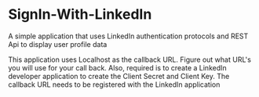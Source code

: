 # SignIn-With-LinkedIn
A simple application that uses LinkedIn authentication protocols and REST Api to display user profile data

This application uses Localhost as the callback URL. Figure out what URL's you will use for your call back.
Also, required is to create a LinkedIn developer application to create the Client Secret and Client Key. 
The callback URL needs to be registered with the LinkedIn application
